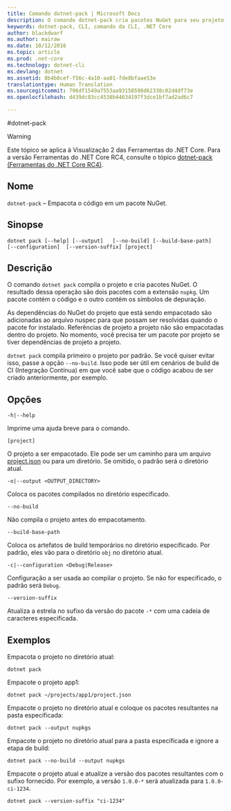 ```yaml
---
title: Comando dotnet-pack | Microsoft Docs
description: O comando dotnet-pack cria pacotes NuGet para seu projeto .NET Core.
keywords: dotnet-pack, CLI, comando da CLI, .NET Core
author: blackdwarf
ms.author: mairaw
ms.date: 10/12/2016
ms.topic: article
ms.prod: .net-core
ms.technology: dotnet-cli
ms.devlang: dotnet
ms.assetid: 8b4b8cef-f56c-4a10-aa01-fde8bfaae53e
translationtype: Human Translation
ms.sourcegitcommit: 796df1549a7553aa93158598d62338c02d4df73e
ms.openlocfilehash: d439dc83cc4538b44634197f3dce1bf7ad2ad6c7

---
```


#<a name="dotnet-pack"></a>dotnet-pack

> [!WARNING]
> Este tópico se aplica à Visualização 2 das Ferramentas do .NET Core. Para a versão Ferramentas do .NET Core RC4, consulte o tópico [dotnet-pack (Ferramentas do .NET Core RC4)](../preview3/tools/dotnet-pack.md).

## <a name="name"></a>Nome

`dotnet-pack` – Empacota o código em um pacote NuGet.

## <a name="synopsis"></a>Sinopse

`dotnet pack [--help] [--output]  
    [--no-build] [--build-base-path]  
    [--configuration]  [--version-suffix]
    [project]`  

## <a name="description"></a>Descrição

O comando `dotnet pack` compila o projeto e cria pacotes NuGet. O resultado dessa operação são dois pacotes com a extensão `nupkg`. Um pacote contém o código e o outro contém os símbolos de depuração. 

As dependências do NuGet do projeto que está sendo empacotado são adicionadas ao arquivo nuspec para que possam ser resolvidas quando o pacote for instalado. Referências de projeto a projeto não são empacotadas dentro do projeto. No momento, você precisa ter um pacote por projeto se tiver dependências de projeto a projeto.

`dotnet pack` compila primeiro o projeto por padrão. Se você quiser evitar isso, passe a opção `--no-build`. Isso pode ser útil em cenários de build de CI (Integração Contínua) em que você sabe que o código acabou de ser criado anteriormente, por exemplo. 

## <a name="options"></a>Opções

`-h|--help`

Imprime uma ajuda breve para o comando.  

`[project]` 
    
O projeto a ser empacotado. Ele pode ser um caminho para um arquivo [project.json](project-json.md) ou para um diretório. Se omitido, o padrão será o diretório atual. 

`-o|--output <OUTPUT_DIRECTORY>`

Coloca os pacotes compilados no diretório especificado. 

`--no-build`

Não compila o projeto antes do empacotamento. 

`--build-base-path`

Coloca os artefatos de build temporários no diretório especificado. Por padrão, eles vão para o diretório `obj` no diretório atual. 

`-c|--configuration <Debug|Release>`

Configuração a ser usada ao compilar o projeto. Se não for especificado, o padrão será `Debug`.

`--version-suffix`

Atualiza a estrela no sufixo da versão do pacote `-*` com uma cadeia de caracteres especificada.

## <a name="examples"></a>Exemplos

Empacota o projeto no diretório atual:

`dotnet pack`

Empacote o projeto app1:

`dotnet pack ~/projects/app1/project.json`
    
Empacote o projeto no diretório atual e coloque os pacotes resultantes na pasta especificada:

`dotnet pack --output nupkgs`

Empacote o projeto no diretório atual para a pasta especificada e ignore a etapa de build:

`dotnet pack --no-build --output nupkgs`

Empacote o projeto atual e atualize a versão dos pacotes resultantes com o sufixo fornecido. Por exemplo, a versão `1.0.0-*` será atualizada para `1.0.0-ci-1234`.

`dotnet pack --version-suffix "ci-1234"`


<!--HONumber=Feb17_HO2-->


